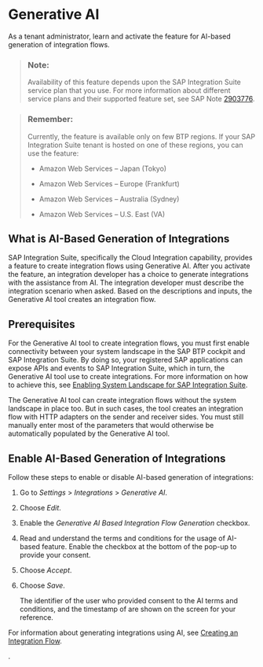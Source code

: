 <!-- loio0c93c1713188448caa536bc99d175c2f -->

# Generative AI

As a tenant administrator, learn and activate the feature for AI-based generation of integration flows.

> ### Note:  
> Availability of this feature depends upon the SAP Integration Suite service plan that you use. For more information about different service plans and their supported feature set, see SAP Note [2903776](https://launchpad.support.sap.com/#/notes/2903776).

> ### Remember:  
> Currently, the feature is available only on few BTP regions. If your SAP Integration Suite tenant is hosted on one of these regions, you can use the feature:
> 
> -   Amazon Web Services – Japan \(Tokyo\)
> 
> -   Amazon Web Services – Europe \(Frankfurt\)
> 
> -   Amazon Web Services – Australia \(Sydney\)
> 
> -   Amazon Web Services – U.S. East \(VA\)



<a name="loio0c93c1713188448caa536bc99d175c2f__section_wc2_q2c_wbc"/>

## What is AI-Based Generation of Integrations

SAP Integration Suite, specifically the Cloud Integration capability, provides a feature to create integration flows using Generative AI. After you activate the feature, an integration developer has a choice to generate integrations with the assistance from AI. The integration developer must describe the integration scenario when asked. Based on the descriptions and inputs, the Generative AI tool creates an integration flow.



<a name="loio0c93c1713188448caa536bc99d175c2f__section_nfp_nfc_wbc"/>

## Prerequisites

For the Generative AI tool to create integration flows, you must first enable connectivity between your system landscape in the SAP BTP cockpit and SAP Integration Suite. By doing so, your registered SAP applications can expose APIs and events to SAP Integration Suite, which in turn, the Generative AI tool use to create integrations. For more information on how to achieve this, see [Enabling System Landscape for SAP Integration Suite](https://help.sap.com/docs/btp/sap-business-technology-platform/enabling-system-landscape-for-sap-integration-suite?version=Cloud).

The Generative AI tool can create integration flows without the system landscape in place too. But in such cases, the tool creates an integration flow with HTTP adapters on the sender and receiver sides. You must still manually enter most of the parameters that would otherwise be automatically populated by the Generative AI tool.



<a name="loio0c93c1713188448caa536bc99d175c2f__section_r13_4fc_wbc"/>

## Enable AI-Based Generation of Integrations

Follow these steps to enable or disable AI-based generation of integrations:

1.  Go to *Settings* \> *Integrations* \> *Generative AI*.

2.  Choose *Edit*.

3.  Enable the *Generative AI Based Integration Flow Generation* checkbox.

4.  Read and understand the terms and conditions for the usage of AI-based feature. Enable the checkbox at the bottom of the pop-up to provide your consent.

5.  Choose *Accept*.

6.  Choose *Save*.

    The identifier of the user who provided consent to the AI terms and conditions, and the timestamp of are shown on the screen for your reference.


For information about generating integrations using AI, see [Creating an Integration Flow](../creating-an-integration-flow-da53d93.md).

.

